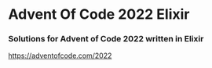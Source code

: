 # Advent Of Code 2022 Elixir

### Solutions for Advent of Code 2022 written in Elixir

https://adventofcode.com/2022